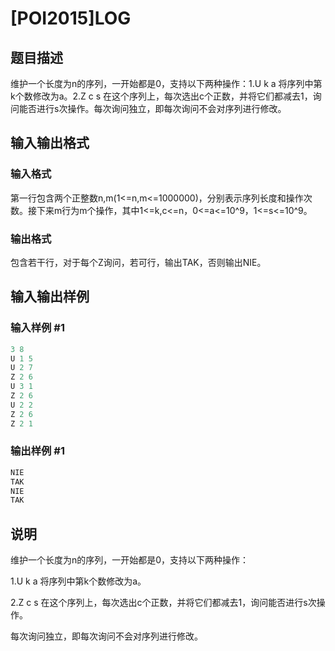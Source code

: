 # [POI2015]LOG

## 题目描述

维护一个长度为n的序列，一开始都是0，支持以下两种操作：1.U k a 将序列中第k个数修改为a。2.Z c s 在这个序列上，每次选出c个正数，并将它们都减去1，询问能否进行s次操作。每次询问独立，即每次询问不会对序列进行修改。

## 输入输出格式

### 输入格式

第一行包含两个正整数n,m(1<=n,m<=1000000)，分别表示序列长度和操作次数。接下来m行为m个操作，其中1<=k,c<=n，0<=a<=10^9，1<=s<=10^9。

### 输出格式

包含若干行，对于每个Z询问，若可行，输出TAK，否则输出NIE。

## 输入输出样例

### 输入样例 #1

```cpp
3 8
U 1 5
U 2 7
Z 2 6
U 3 1
Z 2 6
U 2 2
Z 2 6
Z 2 1
```


### 输出样例 #1

```cpp
NIE
TAK
NIE
TAK
```


## 说明

维护一个长度为n的序列，一开始都是0，支持以下两种操作：

1.U k a 将序列中第k个数修改为a。

2.Z c s 在这个序列上，每次选出c个正数，并将它们都减去1，询问能否进行s次操作。

每次询问独立，即每次询问不会对序列进行修改。

